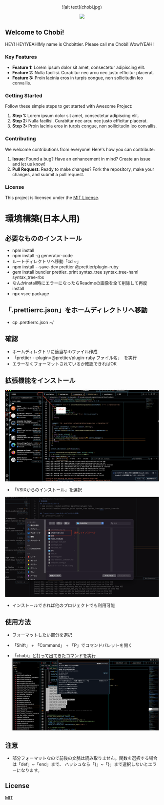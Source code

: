 <p align="center">
![alt text](chobi.jpg)
</p>
<p align="center">
<img src="https://img.shields.io/badge/TS-Typescript-007ACC.svg?logo=typescript&style=social">
</p>

## Welcome to Chobi!

HEY!
HEY!YEAH!My name is Chobittier. Please call me Chobi!
Wow!YEAH!

### Key Features

- **Feature 1:** Lorem ipsum dolor sit amet, consectetur adipiscing elit.
- **Feature 2:** Nulla facilisi. Curabitur nec arcu nec justo efficitur placerat.
- **Feature 3:** Proin lacinia eros in turpis congue, non sollicitudin leo convallis.

### Getting Started

Follow these simple steps to get started with Awesome Project:

1. **Step 1:** Lorem ipsum dolor sit amet, consectetur adipiscing elit.
2. **Step 2:** Nulla facilisi. Curabitur nec arcu nec justo efficitur placerat.
3. **Step 3:** Proin lacinia eros in turpis congue, non sollicitudin leo convallis.

### Contributing

We welcome contributions from everyone! Here's how you can contribute:

1. **Issue:** Found a bug? Have an enhancement in mind? Create an issue and let us know!
2. **Pull Request:** Ready to make changes? Fork the repository, make your changes, and submit a pull request.

### License

This project is licensed under the [MIT License](LICENSE).

# 環境構築(日本人用)

## 必要なもののインストール
- npm install
- npm install -g generator-code
- ルートディレクトリへ移動「cd ~」
- npm install --save-dev prettier @prettier/plugin-ruby
- gem install bundler prettier_print syntax_tree syntax_tree-haml syntax_tree-rbs
- なんかinstall時にエラーになったらReadmeの画像を全て削除して再度install
- npx vsce package

## 「.prettierrc.json」をホームディレクトリへ移動

- cp .prettierrc.json ~/

## 確認

- ホームディレクトリに適当なrbファイル作成
- 「prettier --plugin=@prettier/plugin-ruby ファイル名」　を実行
- エラーなくフォーマットされているか確認できればOK

## 拡張機能をインストール

![alt text](<スクリーンショット 2024-03-28 16.34.27-1.png>)

- 「VSIXからのインストール」を選択

![alt text](<スクリーンショット 2024-03-28 16.41.49.png>)

- インストールできれば他のプロジェクトでも利用可能

## 使用方法

- フォーマットしたい部分を選択

- 「Shift」 + 「Command」 + 「P」でコマンドパレットを開く

- 「chobi」と打って出てきたコマンドを実行
  ![alt text](<スクリーンショット 2024-03-28 16.51.56.png>)

## 注意
- 部分フォーマットなので前後の文脈は読み取りません。関数を選択する場合は「def」~「end」まで、
ハッシュなら「{」~「}」まで選択しないとエラーになります。

## License

[MIT](https://choosealicense.com/licenses/mit/)
